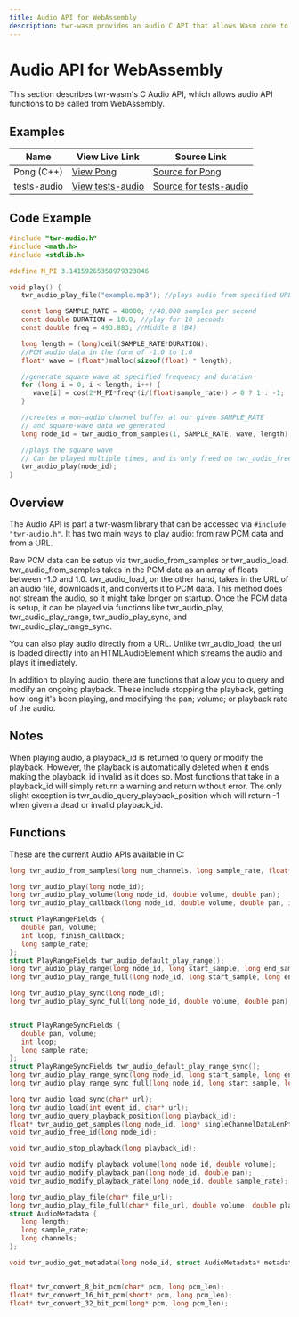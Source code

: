 ```yaml
---
title: Audio API for WebAssembly
description: twr-wasm provides an audio C API that allows Wasm code to call a subset of the JS Audio API.
---
```


# Audio API for WebAssembly

This section describes twr-wasm's C Audio API, which allows audio API functions to be called from WebAssembly.

## Examples
| Name | View Live Link | Source Link |
| - | - | -
| Pong (C++) | [View Pong](/examples/dist/pong/index.html) | [Source for Pong](https://github.com/twiddlingbits/twr-wasm/tree/main/examples/pong) |
| tests-audio | [View tests-audio](/examples/dist/tests-audio/index.html) | [Source for tests-audio](https://github.com/twiddlingbits/twr-wasm/tree/main/examples/tests-audio) |

## Code Example
~~~c title="Play Audio"
#include "twr-audio.h"
#include <math.h>
#include <stdlib.h>

#define M_PI 3.14159265358979323846

void play() {
   twr_audio_play_file("example.mp3"); //plays audio from specified URL

   const long SAMPLE_RATE = 48000; //48,000 samples per second
   const double DURATION = 10.0; //play for 10 seconds
   const double freq = 493.883; //Middle B (B4)

   long length = (long)ceil(SAMPLE_RATE*DURATION);
   //PCM audio data in the form of -1.0 to 1.0
   float* wave = (float*)malloc(sizeof(float) * length);

   //generate square wave at specified frequency and duration
   for (long i = 0; i < length; i++) {
      wave[i] = cos(2*M_PI*freq*(i/(float)sample_rate)) > 0 ? 1 : -1;
   }

   //creates a mon-audio channel buffer at our given SAMPLE_RATE
   // and square-wave data we generated
   long node_id = twr_audio_from_samples(1, SAMPLE_RATE, wave, length);

   //plays the square wave
   // Can be played multiple times, and is only freed on twr_audio_free
   twr_audio_play(node_id);
}
~~~

## Overview
The Audio API is part a twr-wasm library that can be accessed via `#include "twr-audio.h"`. It has two main ways to play audio: from raw PCM data and from a URL. 

Raw PCM data can be setup via twr_audio_from_samples or twr_audio_load. twr_audio_from_samples takes in the PCM data as an array of floats between -1.0 and 1.0. twr_audio_load, on the other hand, takes in the URL of an audio file, downloads it, and converts it to PCM data. This method does not stream the audio, so it might take longer on startup. Once the PCM data is setup, it can be played via functions like twr_audio_play, twr_audio_play_range, twr_audio_play_sync, and twr_audio_play_range_sync.

You can also play audio directly from a URL. Unlike twr_audio_load, the url is loaded directly into an HTMLAudioElement which streams the audio and plays it imediately.

In addition to playing audio, there are functions that allow you to query and modify an ongoing playback. These include stopping the playback, getting how long it's been playing, and modifying the pan; volume; or playback rate of the audio.

## Notes
When playing audio, a playback_id is returned to query or modify the playback. However, the playback is automatically deleted when it ends making the playback_id invalid as it does so. Most functions that take in a playback_id will simply return a warning and return without error. The only slight exception is twr_audio_query_playback_position which will return -1 when given a dead or invalid playback_id.

## Functions
These are the current Audio APIs available in C:

~~~c
long twr_audio_from_samples(long num_channels, long sample_rate, float* data, long singleChannelDataLen);

long twr_audio_play(long node_id);
long twr_audio_play_volume(long node_id, double volume, double pan);
long twr_audio_play_callback(long node_id, double volume, double pan, int finish_callback);

struct PlayRangeFields {
   double pan, volume;
   int loop, finish_callback;
   long sample_rate;
};
struct PlayRangeFields twr_audio_default_play_range();
long twr_audio_play_range(long node_id, long start_sample, long end_sample);
long twr_audio_play_range_full(long node_id, long start_sample, long end_sample, struct PlayRangeFields* fields);

long twr_audio_play_sync(long node_id);
long twr_audio_play_sync_full(long node_id, double volume, double pan);


struct PlayRangeSyncFields {
   double pan, volume;
   int loop;
   long sample_rate;
};
struct PlayRangeSyncFields twr_audio_default_play_range_sync();
long twr_audio_play_range_sync(long node_id, long start_sample, long end_sample);
long twr_audio_play_range_sync_full(long node_id, long start_sample, long end_sample, struct PlayRangeSyncFields* fields);

long twr_audio_load_sync(char* url);
long twr_audio_load(int event_id, char* url);
long twr_audio_query_playback_position(long playback_id);
float* twr_audio_get_samples(long node_id, long* singleChannelDataLenPtr, long* channelPtr);
void twr_audio_free_id(long node_id);

void twr_audio_stop_playback(long playback_id);

void twr_audio_modify_playback_volume(long node_id, double volume);
void twr_audio_modify_playback_pan(long node_id, double pan);
void twr_audio_modify_playback_rate(long node_id, double sample_rate);

long twr_audio_play_file(char* file_url);
long twr_audio_play_file_full(char* file_url, double volume, double playback_rate, int loop);
struct AudioMetadata {
   long length;
   long sample_rate;
   long channels;
};

void twr_audio_get_metadata(long node_id, struct AudioMetadata* metadata);


float* twr_convert_8_bit_pcm(char* pcm, long pcm_len);
float* twr_convert_16_bit_pcm(short* pcm, long pcm_len);
float* twr_convert_32_bit_pcm(long* pcm, long pcm_len);
~~~

